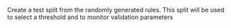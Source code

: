 Create a test split from the randomly generated rules.
This split will be used to select a threshold and to monitor validation parameters